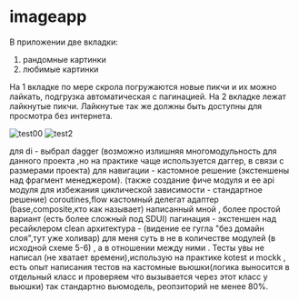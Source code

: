 # imageapp
В приложении две вкладки:
1) рандомные картинки
2) любимые картинки

На 1 вкладке по мере скрола погружаются новые пикчи и их можно лайкать, подгрузка автоматическая с пагинацией.
На 2 вкладке лежат лайкнутые пикчи. Лайкнутые так же должны быть доступны для просмотра без интернета.

![test00](https://github.com/vpn90544/imageapp/assets/150622435/4cb0f55a-d367-487c-83cc-b53f699d5c92)
![test2](https://github.com/vpn90544/imageapp/assets/150622435/6c27bb47-c603-4827-aeb9-cb67396ac019)

  для di - выбрал dagger (возможно излишняя многомодульность для данного проекта ,но на практике чаще используется даггер, в связи с размерами проекта)
  для навигации - кастомное решение (экстеншены над фрагмент менеджером). (также создание фиче модуля и ее api модуля для избежания циклической зависимости - стандартное решение)
  coroutines,flow
  кастомный делегат адаптер (base,composite,кто как называет) написанный мной , более простой вариант (есть более сложный под SDUI)
  пагинация - экстеншен над ресайклером
  clean архитектура - (видение ее гугла "без домайн слоя",тут уже холивар) для меня суть в не в количестве модулей (в исходной схеме 5-6) , а в отношении между ними .
  Тесты увы не написал (не хватает времени),использую на практике kotest и mockk , есть опыт написания тестов на кастомные вьюшки(логика выносится в отдельный класс и проверяем что вызывается через этот класс у вьюшки)
  так стандартно вьюмодель, реопзиторий не менее 80%.
